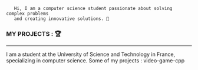        Hi, I am a computer science student passionate about solving complex problems 
       and creating innovative solutions. 👋

### MY PROJECTS : 🏆
_________________________________________________________________________________________________________________________
I am a student at the University of Science and Technology in France, specializing in computer science.
Some of my projects :
video-game-cpp

<!--
**Cisse2003/Cisse2003** is a ✨ _special_ ✨ repository because its `README.md` (this file) appears on your GitHub profile.

Here are some ideas to get you started:

- 🔭 I’m currently working on ...
- 🌱 I’m currently learning ...
- 👯 I’m looking to collaborate on ...
- 🤔 I’m looking for help with ...
- 💬 Ask me about ...
- 📫 How to reach me: ...
- 😄 Pronouns: ...
- ⚡ Fun fact: ...
-->

